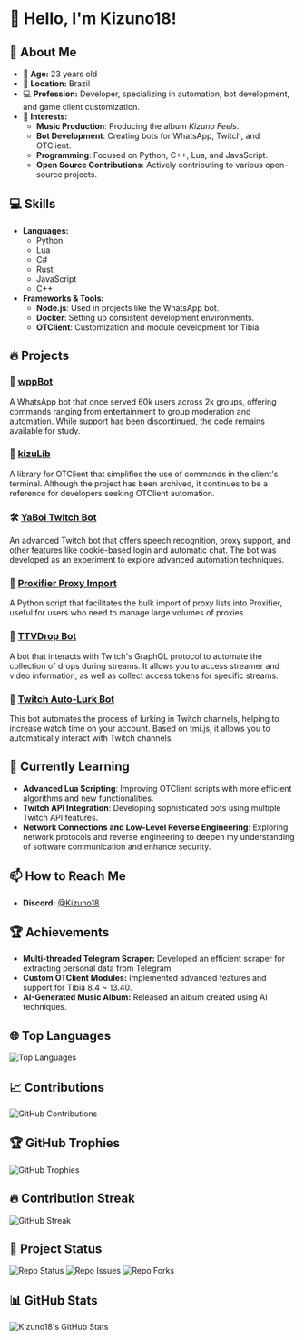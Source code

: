 # 👋 Hello, I'm Kizuno18!

## 🚀 About Me

- 🎂 **Age:** 23 years old
- 📍 **Location:** Brazil
- 💻 **Profession:** Developer, specializing in automation, bot development, and game client customization.
- 🎨 **Interests:**  
  - **Music Production**: Producing the album *Kizuno Feels*.
  - **Bot Development**: Creating bots for WhatsApp, Twitch, and OTClient.
  - **Programming**: Focused on Python, C++, Lua, and JavaScript.
  - **Open Source Contributions**: Actively contributing to various open-source projects.

## 💻 Skills
- **Languages:**
  - Python
  - Lua
  - C#
  - Rust
  - JavaScript
  - C++
- **Frameworks & Tools:**
  - **Node.js**: Used in projects like the WhatsApp bot.
  - **Docker**: Setting up consistent development environments.
  - **OTClient**: Customization and module development for Tibia.

## 🔥 Projects

### 🤖 **[wppBot](https://github.com/Kizuno18/wppBot)**
A WhatsApp bot that once served 60k users across 2k groups, offering commands ranging from entertainment to group moderation and automation. While support has been discontinued, the code remains available for study.

### 🔧 **[kizuLib](https://github.com/Kizuno18/kizuLib)**
A library for OTClient that simplifies the use of commands in the client's terminal. Although the project has been archived, it continues to be a reference for developers seeking OTClient automation.

### 🛠️ **[YaBoi Twitch Bot](https://github.com/Kizuno18/ttv-bot-YaBoi-v1)**
An advanced Twitch bot that offers speech recognition, proxy support, and other features like cookie-based login and automatic chat. The bot was developed as an experiment to explore advanced automation techniques.

### 📂 **[Proxifier Proxy Import](https://github.com/Kizuno18/proxifierProxyImport)**
A Python script that facilitates the bulk import of proxy lists into Proxifier, useful for users who need to manage large volumes of proxies.

### 🎯 **[TTVDrop Bot](https://github.com/Kizuno18/twitch-gql-ttvdropbot)**
A bot that interacts with Twitch's GraphQL protocol to automate the collection of drops during streams. It allows you to access streamer and video information, as well as collect access tokens for specific streams.

### 🤖 **[Twitch Auto-Lurk Bot](https://github.com/Kizuno18/Twitch-Auto-Lurk-Bot)**
This bot automates the process of lurking in Twitch channels, helping to increase watch time on your account. Based on tmi.js, it allows you to automatically interact with Twitch channels.

## 🌱 Currently Learning
- **Advanced Lua Scripting**: Improving OTClient scripts with more efficient algorithms and new functionalities.
- **Twitch API Integration**: Developing sophisticated bots using multiple Twitch API features.
- **Network Connections and Low-Level Reverse Engineering**: Exploring network protocols and reverse engineering to deepen my understanding of software communication and enhance security.

## 📫 How to Reach Me
- **Discord:** [@Kizuno18](#)

## 🏆 Achievements
- **Multi-threaded Telegram Scraper:** Developed an efficient scraper for extracting personal data from Telegram.
- **Custom OTClient Modules:** Implemented advanced features and support for Tibia 8.4 ~ 13.40.
- **AI-Generated Music Album:** Released an album created using AI techniques.

## 🌐 Top Languages

![Top Languages](https://github-readme-stats.vercel.app/api/top-langs/?username=Kizuno18&layout=compact&theme=radical)


## 📈 Contributions

![GitHub Contributions](https://github-readme-activity-graph.cyclic.app/graph?username=Kizuno18&theme=redical)

## 🏆 GitHub Trophies

![GitHub Trophies](https://github-profile-trophy.vercel.app/?username=Kizuno18&theme=radical)

## 🔥 Contribution Streak

![GitHub Streak](https://github-readme-streak-stats.herokuapp.com/?user=Kizuno18&theme=radical)

## 🚀 Project Status

![Repo Status](https://img.shields.io/github/stars/Kizuno18/wppBot?style=social)
![Repo Issues](https://img.shields.io/github/issues/Kizuno18/wppBot)
![Repo Forks](https://img.shields.io/github/forks/Kizuno18/wppBot?style=social)


## 📊 GitHub Stats

![Kizuno18's GitHub Stats](https://github-readme-stats.vercel.app/api?username=Kizuno18&show_icons=true&theme=radical)
